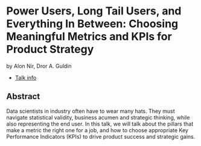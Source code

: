 # Power Users, Long Tail Users, and Everything In Between: Choosing Meaningful Metrics and KPIs for Product Strategy
by Alon Nir, Dror A. Guldin
* [Talk info](https://amsterdam2023.pydata.org/cfp/talk/8AVDXH/)
## Abstract
Data scientists in industry often have to wear many hats. They must navigate statistical validity, business acumen and strategic thinking, while also representing the end user. In this talk, we will talk about the pillars that make a metric the right one for a job, and how to choose appropriate Key Performance Indicators (KPIs) to drive product success and strategic gains.
